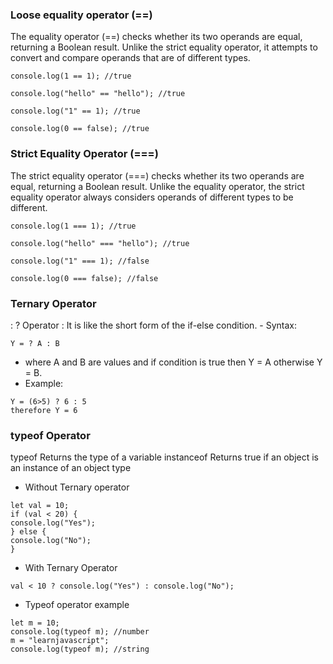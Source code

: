 ### Loose equality operator (==)

The equality operator (==) checks whether its two operands are equal, returning a Boolean
result. Unlike the strict equality operator, it attempts to convert and compare operands
that are of different types.

```
console.log(1 == 1); //true

console.log("hello" == "hello"); //true

console.log("1" == 1); //true

console.log(0 == false); //true
```

### Strict Equality Operator (===)

The strict equality operator (===) checks whether its two operands are equal, returning a Boolean result. Unlike the equality operator, the strict equality operator always considers operands of different types to be different.

```
console.log(1 === 1); //true

console.log("hello" === "hello"); //true

console.log("1" === 1); //false

console.log(0 === false); //false
```

### Ternary Operator

: ? Operator :
It is like the short form of the if-else condition. - Syntax:

```
Y = ? A : B
```

- where A and B are values and if condition is true then Y = A otherwise Y = B.
- Example:

```
Y = (6>5) ? 6 : 5
therefore Y = 6
```

### typeof Operator

typeof Returns the type of a variable instanceof Returns true if an object is an instance of an object type

- Without Ternary operator

```
let val = 10;
if (val < 20) {
console.log("Yes");
} else {
console.log("No");
}
```

- With Ternary Operator

```
val < 10 ? console.log("Yes") : console.log("No");
```

- Typeof operator example

```
let m = 10;
console.log(typeof m); //number
m = "learnjavascript";
console.log(typeof m); //string
```
